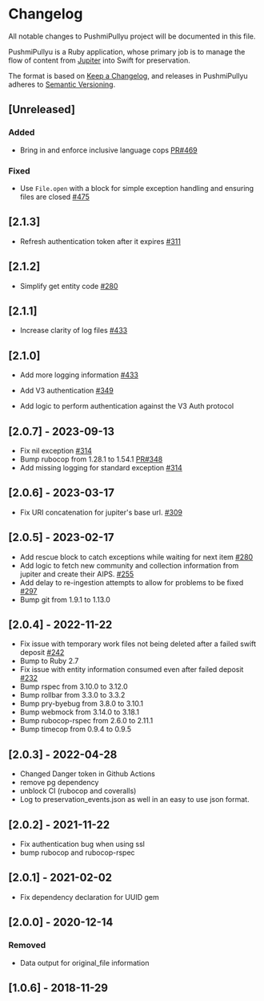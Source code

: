 # Changelog
All notable changes to PushmiPullyu project will be documented in this file. 

PushmiPullyu is a Ruby application, whose primary job is to manage the flow of content from [Jupiter](https://github.com/ualbertalib/jupiter/) into Swift for preservation.

The format is based on [Keep a Changelog](https://keepachangelog.com/en/1.0.0/),
and releases in PushmiPullyu adheres to [Semantic Versioning](https://semver.org/spec/v2.0.0.html).

## [Unreleased]

### Added
 - Bring in and enforce inclusive language cops [PR#469](https://github.com/ualbertalib/pushmi_pullyu/pull/469)

### Fixed
 - Use `File.open` with a block for simple exception handling and ensuring files are closed [#475](https://github.com/ualbertalib/pushmi_pullyu/issues/475)

## [2.1.3]
 - Refresh authentication token after it expires [#311](https://github.com/ualbertalib/pushmi_pullyu/issues/311)

## [2.1.2]
 - Simplify get entity code [#280](https://github.com/ualbertalib/pushmi_pullyu/issues/280)

## [2.1.1]
 - Increase clarity of log files [#433](https://github.com/ualbertalib/pushmi_pullyu/issues/433)

## [2.1.0]
 - Add more logging information [#433](https://github.com/ualbertalib/pushmi_pullyu/issues/433)
 - Add V3 authentication [#349](https://github.com/ualbertalib/pushmi_pullyu/issues/349)

- Add logic to perform authentication against the V3 Auth protocol

## [2.0.7] - 2023-09-13

- Fix nil exception [#314](https://github.com/ualbertalib/pushmi_pullyu/issues/314)
- Bump rubocop from 1.28.1 to 1.54.1 [PR#348](https://github.com/ualbertalib/pushmi_pullyu/pull/348)
- Add missing logging for standard exception [#314](https://github.com/ualbertalib/pushmi_pullyu/issues/314)
## [2.0.6] - 2023-03-17

- Fix URI concatenation for jupiter's base url. [#309](https://github.com/ualbertalib/pushmi_pullyu/issues/309)

## [2.0.5] - 2023-02-17

- Add rescue block to catch exceptions while waiting for next item [#280](https://github.com/ualbertalib/pushmi_pullyu/issues/280)
- Add logic to fetch new community and collection information from jupiter and create their AIPS. [#255](https://github.com/ualbertalib/pushmi_pullyu/issues/255)
- Add delay to re-ingestion attempts to allow for problems to be fixed [#297](https://github.com/ualbertalib/pushmi_pullyu/issues/297)
- Bump git from 1.9.1 to 1.13.0

## [2.0.4] - 2022-11-22

- Fix issue with temporary work files not being deleted after a failed swift deposit [#242](https://github.com/ualbertalib/pushmi_pullyu/issues/242)
- Bump to Ruby 2.7
- Fix issue with entity information consumed even after failed deposit [#232](https://github.com/ualbertalib/pushmi_pullyu/issues/232)
- Bump rspec from 3.10.0 to 3.12.0
- Bump rollbar from 3.3.0 to 3.3.2
- Bump pry-byebug from 3.8.0 to 3.10.1
- Bump webmock from 3.14.0 to 3.18.1
- Bump rubocop-rspec from 2.6.0 to 2.11.1
- Bump timecop from 0.9.4 to 0.9.5
## [2.0.3] - 2022-04-28

- Changed Danger token in Github Actions
- remove pg dependency
- unblock CI (rubocop and coveralls)
- Log to preservation_events.json as well in an easy to use json format.

## [2.0.2] - 2021-11-22

- Fix authentication bug when using ssl 
- bump rubocop and rubocop-rspec

## [2.0.1] - 2021-02-02

- Fix dependency declaration for UUID gem

## [2.0.0] - 2020-12-14

### Removed
- Data output for original_file information

## [1.0.6] - 2018-11-29
